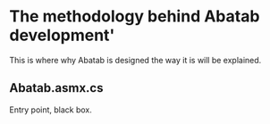 # The methodology behind Abatab development'

This is where why Abatab is designed the way it is will be explained.

## Abatab.asmx.cs

<!-- More information needed -->
Entry point, black box.